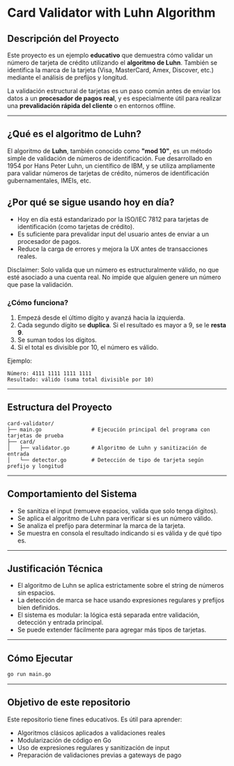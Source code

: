 # Card Validator with Luhn Algorithm

## Descripción del Proyecto

Este proyecto es un ejemplo **educativo** que demuestra cómo validar un número de tarjeta de crédito utilizando el **algoritmo de Luhn**. También se identifica la marca de la tarjeta (Visa, MasterCard, Amex, Discover, etc.) mediante el análisis de prefijos y longitud.

La validación estructural de tarjetas es un paso común antes de enviar los datos a un **procesador de pagos real**, y es especialmente útil para realizar una **prevalidación rápida del cliente** o en entornos offline.

---

## ¿Qué es el algoritmo de Luhn?

El algoritmo de **Luhn**, también conocido como **"mod 10"**, es un método simple de validación de números de identificación. Fue desarrollado en 1954 por Hans Peter Luhn, un científico de IBM, y se utiliza ampliamente para validar números de tarjetas de crédito, números de identificación gubernamentales, IMEIs, etc.

## ¿Por qué se sigue usando hoy en día?

- Hoy en día está estandarizado por la ISO/IEC 7812 para tarjetas de identificación (como tarjetas de crédito).
- Es suficiente para prevalidar input del usuario antes de enviar a un procesador de pagos.
- Reduce la carga de errores y mejora la UX antes de transacciones reales.

Disclaimer: 
Solo valida que un número es estructuralmente válido, no que esté asociado a una cuenta real. No impide que alguien genere un número que pase la validación.

### ¿Cómo funciona?

1. Empezá desde el último dígito y avanzá hacia la izquierda.
2. Cada segundo dígito se **duplica**. Si el resultado es mayor a 9, se le **resta 9**.
3. Se suman todos los dígitos.
4. Si el total es divisible por 10, el número es válido.

Ejemplo:
```
Número: 4111 1111 1111 1111
Resultado: válido (suma total divisible por 10)
```

---

## Estructura del Proyecto

```
card-validator/
├── main.go                # Ejecución principal del programa con tarjetas de prueba
├── card/
│   ├── validator.go       # Algoritmo de Luhn y sanitización de entrada
│   └── detector.go        # Detección de tipo de tarjeta según prefijo y longitud
```

---

## Comportamiento del Sistema

- Se sanitiza el input (remueve espacios, valida que solo tenga dígitos).
- Se aplica el algoritmo de Luhn para verificar si es un número válido.
- Se analiza el prefijo para determinar la marca de la tarjeta.
- Se muestra en consola el resultado indicando si es válida y de qué tipo es.

---

## Justificación Técnica

- El algoritmo de Luhn se aplica estrictamente sobre el string de números sin espacios.
- La detección de marca se hace usando expresiones regulares y prefijos bien definidos.
- El sistema es modular: la lógica está separada entre validación, detección y entrada principal.
- Se puede extender fácilmente para agregar más tipos de tarjetas.

---

## Cómo Ejecutar

```bash
go run main.go
```

---

## Objetivo de este repositorio

Este repositorio tiene fines educativos. Es útil para aprender:

- Algoritmos clásicos aplicados a validaciones reales
- Modularización de código en Go
- Uso de expresiones regulares y sanitización de input
- Preparación de validaciones previas a gateways de pago

